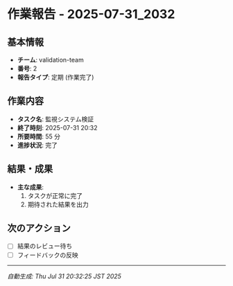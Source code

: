 # 作業報告 - 2025-07-31_2032

## 基本情報
- **チーム**: validation-team
- **番号**: 2
- **報告タイプ**: 定期 (作業完了)

## 作業内容
- **タスク名**: 監視システム検証
- **終了時刻**: 2025-07-31 20:32
- **所要時間**: 55 分
- **進捗状況**: 完了

## 結果・成果
- **主な成果**: 
  1. タスクが正常に完了
  2. 期待された結果を出力

## 次のアクション
- [ ] 結果のレビュー待ち
- [ ] フィードバックの反映

---
*自動生成: Thu Jul 31 20:32:25 JST 2025*

